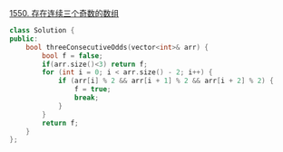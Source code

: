 [1550. 存在连续三个奇数的数组](https://leetcode.cn/problems/three-consecutive-odds/description/)
```cpp
class Solution {
public:
    bool threeConsecutiveOdds(vector<int>& arr) {
        bool f = false;
        if(arr.size()<3) return f;
        for (int i = 0; i < arr.size() - 2; i++) {
            if (arr[i] % 2 && arr[i + 1] % 2 && arr[i + 2] % 2) {
                f = true;
                break;
            }
        }
        return f;
    }
};
```